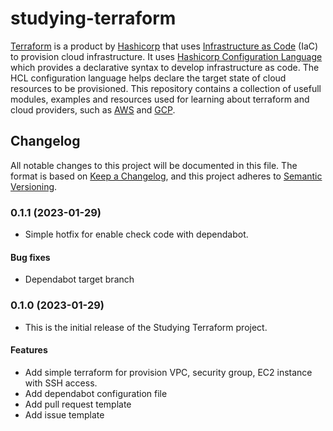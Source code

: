 # studying-terraform

[Terraform](https://www.terraform.io/) is a product by [Hashicorp](https://www.hashicorp.com/) that uses [Infrastructure as Code](https://en.wikipedia.org/wiki/Infrastructure_as_code) (IaC) to provision cloud infrastructure. It uses [Hashicorp Configuration Language](https://developer.hashicorp.com/terraform/language) which provides a declarative syntax to develop infrastructure as code. The HCL configuration language helps declare the target state of cloud resources to be provisioned. This repository contains a collection of usefull modules, examples and resources used for learning about terraform and cloud providers, such as [AWS](https://aws.amazon.com/) and [GCP](https://cloud.google.com/).


## Changelog

All notable changes to this project will be documented in this file. The format is based on [Keep a Changelog](https://keepachangelog.com/en/1.0.0/), and this project adheres to [Semantic Versioning](https://semver.org/spec/v2.0.0.html).

### 0.1.1 (2023-01-29)

- Simple hotfix for enable check code with dependabot.

#### Bug fixes

- Dependabot target branch
### 0.1.0 (2023-01-29)

- This is the initial release of the Studying Terraform project.

#### Features 

- Add simple terraform for provision VPC, security group, EC2 instance with SSH access.
- Add dependabot configuration file
- Add pull request template
- Add issue template